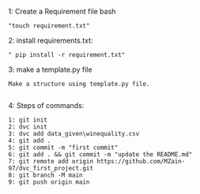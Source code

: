 1: Create a Requirement file
bash

```
"touch requirement.txt"
```

2: install requirements.txt:

```
" pip install -r requirement.txt"

```
3: make a template.py file
```
Make a structure using template.py file.


```
4: Steps of commands:
```
1: git init
2: dvc init
3: dvc add data_given\winequality.csv
4: git add .
5: git commit -m "first commit"
6: git add . && git commit -m "update the README.md"
7: git remote add origin https://github.com/MZain-97/dvc_first_project.git
8: git branch -M main
9: git push origin main